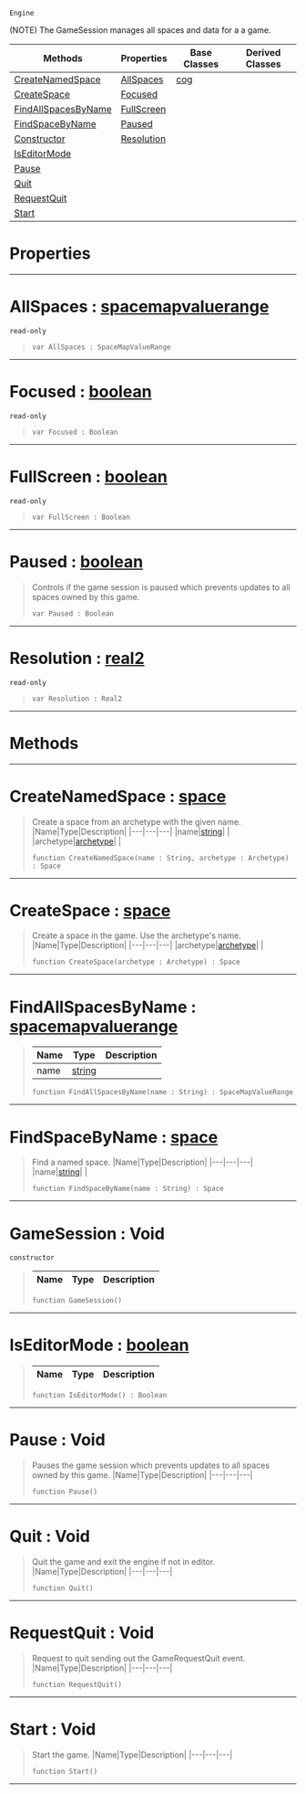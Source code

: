  `Engine`

(NOTE) The GameSession manages all spaces and data for a a game.

|Methods|Properties|Base Classes|Derived Classes|
|---|---|---|---|
|[CreateNamedSpace](gamesession.md#createnamedspace-zilch-en)|[AllSpaces](gamesession.md#allspaces-zilch-engine-do)|[cog](cog.md)| |
|[CreateSpace](gamesession.md#createspace-zilch-engine)|[Focused](gamesession.md#focused-zilch-engine-docu)| | |
|[FindAllSpacesByName](gamesession.md#findallspacesbyname-zero)|[FullScreen](gamesession.md#fullscreen-zilch-engine-d)| | |
|[FindSpaceByName](gamesession.md#findspacebyname-zilch-eng)|[Paused](gamesession.md#paused-zilch-engine-docum)| | |
|[Constructor](gamesession.md#gamesession-void)|[Resolution](gamesession.md#resolution-zilch-engine-d)| | |
|[IsEditorMode](gamesession.md#iseditormode-zilch-engine)| | | |
|[Pause](gamesession.md#pause-void)| | | |
|[Quit](gamesession.md#quit-void)| | | |
|[RequestQuit](gamesession.md#requestquit-void)| | | |
|[Start](gamesession.md#start-void)| | | |


 #  Properties


---  
 #  AllSpaces : [spacemapvaluerange](spacemapvaluerange.md)

 `read-only`

> 
> ```TS:Nada
> var AllSpaces : SpaceMapValueRange


---  
 #  Focused : [boolean](../nada_base_types/boolean.md)

 `read-only`

> 
> ```TS:Nada
> var Focused : Boolean


---  
 #  FullScreen : [boolean](../nada_base_types/boolean.md)

 `read-only`

> 
> ```TS:Nada
> var FullScreen : Boolean


---  
 #  Paused : [boolean](../nada_base_types/boolean.md)

> Controls if the game session is paused which prevents updates to all spaces owned by this game.
> ```TS:Nada
> var Paused : Boolean


---  
 #  Resolution : [real2](../nada_base_types/real2.md)

 `read-only`

> 
> ```TS:Nada
> var Resolution : Real2


---  
 #  Methods


---  
 #  CreateNamedSpace : [space](space.md)

> Create a space from an archetype with the given name.
> |Name|Type|Description|
> |---|---|---|
> |name|[string](../nada_base_types/string.md)| |
> |archetype|[archetype](archetype.md)| |
> ```TS:Nada
> function CreateNamedSpace(name : String, archetype : Archetype) : Space
> ``` 


---  
 #  CreateSpace : [space](space.md)

> Create a space in the game. Use the archetype's name.
> |Name|Type|Description|
> |---|---|---|
> |archetype|[archetype](archetype.md)| |
> ```TS:Nada
> function CreateSpace(archetype : Archetype) : Space
> ``` 


---  
 #  FindAllSpacesByName : [spacemapvaluerange](spacemapvaluerange.md)

> 
> |Name|Type|Description|
> |---|---|---|
> |name|[string](../nada_base_types/string.md)| |
> ```TS:Nada
> function FindAllSpacesByName(name : String) : SpaceMapValueRange
> ``` 


---  
 #  FindSpaceByName : [space](space.md)

> Find a named space.
> |Name|Type|Description|
> |---|---|---|
> |name|[string](../nada_base_types/string.md)| |
> ```TS:Nada
> function FindSpaceByName(name : String) : Space
> ``` 


---  
 #  GameSession : Void

 `constructor`

> 
> |Name|Type|Description|
> |---|---|---|
> ```TS:Nada
> function GameSession()
> ``` 


---  
 #  IsEditorMode : [boolean](../nada_base_types/boolean.md)

> 
> |Name|Type|Description|
> |---|---|---|
> ```TS:Nada
> function IsEditorMode() : Boolean
> ``` 


---  
 #  Pause : Void

> Pauses the game session which prevents updates to all spaces owned by this game.
> |Name|Type|Description|
> |---|---|---|
> ```TS:Nada
> function Pause()
> ``` 


---  
 #  Quit : Void

> Quit the game and exit the engine if not in editor.
> |Name|Type|Description|
> |---|---|---|
> ```TS:Nada
> function Quit()
> ``` 


---  
 #  RequestQuit : Void

> Request to quit sending out the GameRequestQuit event.
> |Name|Type|Description|
> |---|---|---|
> ```TS:Nada
> function RequestQuit()
> ``` 


---  
 #  Start : Void

> Start the game.
> |Name|Type|Description|
> |---|---|---|
> ```TS:Nada
> function Start()
> ``` 


---  
 

 